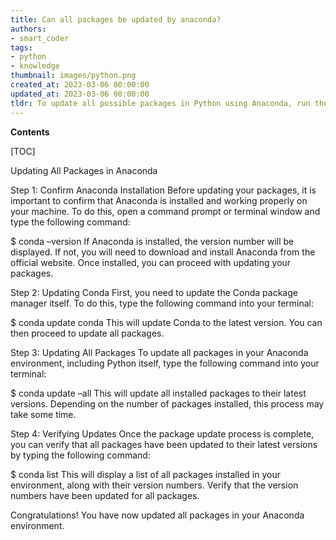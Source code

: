 ```yaml
---
title: Can all packages be updated by anaconda?
authors:
- smart_coder
tags:
- python
- knowledge
thumbnail: images/python.png
created_at: 2023-03-06 00:00:00
updated_at: 2023-03-06 00:00:00
tldr: To update all possible packages in Python using Anaconda, run the command `conda update --all` in the Anaconda Prompt or Terminal.
---
```


**Contents**

[TOC]

Updating All Packages in Anaconda

Step 1: Confirm Anaconda Installation
Before updating your packages, it is important to confirm that Anaconda is installed and working properly on your machine. To do this, open a command prompt or terminal window and type the following command:

$ conda –version
If Anaconda is installed, the version number will be displayed. If not, you will need to download and install Anaconda from the official website. Once installed, you can proceed with updating your packages.

Step 2: Updating Conda
First, you need to update the Conda package manager itself. To do this, type the following command into your terminal:

$ conda update conda
This will update Conda to the latest version. You can then proceed to update all packages.

Step 3: Updating All Packages
To update all packages in your Anaconda environment, including Python itself, type the following command into your terminal:

$ conda update –all
This will update all installed packages to their latest versions. Depending on the number of packages installed, this process may take some time.

Step 4: Verifying Updates
Once the package update process is complete, you can verify that all packages have been updated to their latest versions by typing the following command:

$ conda list
This will display a list of all packages installed in your environment, along with their version numbers. Verify that the version numbers have been updated for all packages. 

Congratulations! You have now updated all packages in your Anaconda environment.
